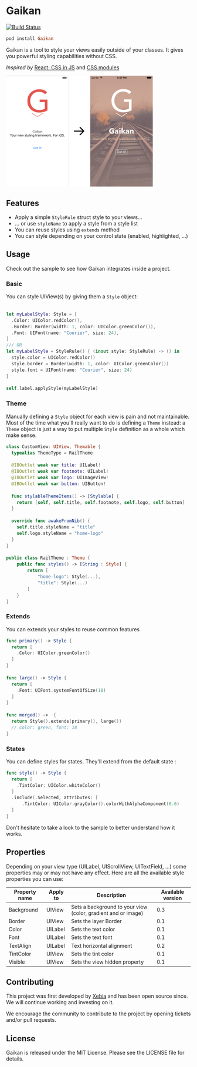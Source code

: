 # Gaikan
[![Build Status](https://travis-ci.org/akane/Gaikan.svg?branch=travis)](https://travis-ci.org/akane/Gaikan)

```ruby
pod install Gaikan
```

Gaikan is a tool to style your views easily outside of your classes. It gives you powerful styling capabilities without CSS.

_Inspired by_ <a href="https://speakerdeck.com/vjeux/react-css-in-js">React: CSS in JS</a> and <a href="http://glenmaddern.com/articles/css-modules">CSS modules</a>

<img src="Doc/Screen/gaikan.png" width="400" />

## Features

* Apply a simple ```StyleRule``` struct style to your views...
* ... or use ```styleName``` to apply a style from a style list
* You can reuse styles using ```extends``` method
* You can style depending on your control state (enabled, highlighted, ...)

## Usage

Check out the sample to see how Gaikan integrates inside a project.

### Basic
You can style UIView(s) by giving them a ```Style``` object:

```Swift

let myLabelStyle: Style = [
  .Color: UIColor.redColor(),
  .Border: Border(width: 1, color: UIColor.greenColor()),
  .Font: UIFont(name: "Courier", size: 24),        
]
/// OR
let myLabelStyle = StyleRule() { (inout style: StyleRule) -> () in
  style.color = UIColor.redColor()
  style.border = Border(width: 1, color: UIColor.greenColor())
  style.font = UIFont(name: "Courier", size: 24)
}

self.label.applyStyle(myLabelStyle)

```

### Theme

Manually defining a ```Style``` object for each view is pain and not maintainable.
Most of the time what you'll really want to do is defining a ```Theme``` instead: a
```Theme``` object is just a way to put multiple ```Style``` definition as a whole which
make sense.

```Swift
class CustomView: UIView, Themable {
  typealias ThemeType = RailTheme

  @IBOutlet weak var title: UILabel!
  @IBOutlet weak var footnote: UILabel!
  @IBOutlet weak var logo: UIImageView!
  @IBOutlet weak var button: UIButton!

  func stylableThemeItems() -> [Stylable] {
    return [self, self.title, self.footnote, self.logo, self.button]
  }

  override func awakeFromNib() {
    self.title.styleName = "title"
    self.logo.styleName = "home-logo"
  }
}

public class RailTheme : Theme {
    public func styles() -> [String : Style] {
        return [
            "home-logo": Style(...),
            "title": Style(...)
        ]
    }
}

```

### Extends

You can extends your styles to reuse common features

```Swift
func primary() -> Style {
  return [
    .Color: UIColor.greenColor()
  ]
}

func large() -> Style {
  return [
    .Font: UIFont.systemFontOfSize(18)
  ]
}

func merged() ->  {
  return Style().extends(primary(), large())
  // color: green, font: 18
}

```

### States

You can define styles for states. They'll extend from the default state :

```Swift
func style() -> Style {
  return [
    .TintColor: UIColor.whiteColor()
  ]
  .include(.Selected, attributes: [
      .TintColor: UIColor.grayColor().colorWithAlphaComponent(0.6)
  ]
}
```

Don't hesitate to take a look to the sample to better understand how it works.

## Properties

Depending on your view type (UILabel, UIScrollView, UITextField, ...) some properties may or
may not have any effect. Here are all the available style properties you can use:

| Property name | Apply to  | Description                     | Available version
| --------------|-----------|---------------------------------|------------------
| Background    | UIView    | Sets a background to your view (color, gradient and or image)  | 0.3
| Border        | UIView    | Sets the layer Border           | 0.1
| Color         | UILabel   | Sets the text color             | 0.1
| Font          | UILabel   | Sets the text font              | 0.1
| TextAlign     | UILabel   | Text horizontal alignment       | 0.2
| TintColor     | UIView    | Sets the tint color             | 0.1
| Visible       | UIView    | Sets the view hidden property   | 0.1

## Contributing

This project was first developed by [Xebia](http://xebia.fr) and has been open source since.
We will continue working and investing on it.

We encourage the community to contribute to the project by opening tickets and/or pull requests.

## License

Gaikan is released under the MIT License. Please see the LICENSE file for details.
